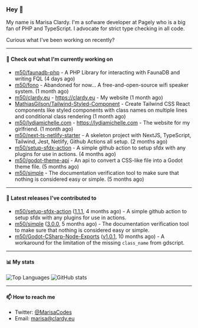 ### Hey 👋

My name is Marisa Clardy. I'm a sofware developer at Pagely who is a big fan of PHP and TypeScript. I advocate for strict type checking in all code.

Curious what I've been working on recently?

---

#### 👷 Check out what I'm currently working on

- [m50/faunadb-php](https://github.com/m50/faunadb-php) - A PHP Library for interacting with FaunaDB and writing FQL (4 days ago)
- [m50/fono](https://github.com/m50/fono) - Abandoned for now... A free-and-open-source wifi speaker system. (1 month ago)
- [m50/clardy.eu](https://github.com/m50/clardy.eu) - https://clardy.eu - My website (1 month ago)
- [MathiasGilson/Tailwind-Styled-Component](https://github.com/MathiasGilson/Tailwind-Styled-Component) - Create Tailwind CSS React components like styled components with class names on multiple lines and conditional class rendering (1 month ago)
- [m50/lydiamichelle.com](https://github.com/m50/lydiamichelle.com) - https://lydiamichelle.com - The website for my girlfriend. (1 month ago)
- [m50/next-ts-netlify-starter](https://github.com/m50/next-ts-netlify-starter) - A skeleton project with NextJS, TypeScript, Tailwind, Jest, Netlify, Github Actions all setup. (2 months ago)
- [m50/setup-sfdx-action](https://github.com/m50/setup-sfdx-action) - A simple github action to setup sfdx with any plugins for use in actions. (4 months ago)
- [m50/godot-theme-api](https://github.com/m50/godot-theme-api) - An api to convert a CSS-like file into a Godot theme file. (5 months ago)
- [m50/simple](https://github.com/m50/simple) - The documentation verification tool to make sure that nothing is considered easy or simple. (5 months ago)

---

#### 🔭 Latest releases I've contributed to

- [m50/setup-sfdx-action](https://github.com/m50/setup-sfdx-action) ([1.1.1](https://github.com/m50/setup-sfdx-action/releases/tag/1.1.1), 4 months ago) - A simple github action to setup sfdx with any plugins for use in actions.
- [m50/simple](https://github.com/m50/simple) ([3.0.0](https://github.com/m50/simple/releases/tag/3.0.0), 5 months ago) - The documentation verification tool to make sure that nothing is considered easy or simple.
- [m50/Godot-CSharp-Node-Exports](https://github.com/m50/Godot-CSharp-Node-Exports) ([v1.0.1](https://github.com/m50/Godot-CSharp-Node-Exports/releases/tag/v1.0.1), 10 months ago) - A workaround for the limitation of the missing `class_name` from gdscript.

---

#### 📊 My stats

![Top Languages](https://github-readme-stats.vercel.app/api/top-langs/?username=m50)
![GitHub stats](https://github-readme-stats.vercel.app/api?username=m50&count_private=1&show_icons=true)

---

#### 📫 How to reach me

- Twitter: [@MarisaCodes](https://twitter.com/MarisaCodes)
- Email: [marisa@clardy.eu](mailto://marisa@clardy.eu)
